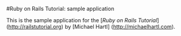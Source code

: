 #Ruby on Rails Tutorial: sample application

This is the sample application for the [*Ruby on Rails Tutorial*] (http://railstutorial.org) by [Michael Hartl] (http://michaelhartl.com).
